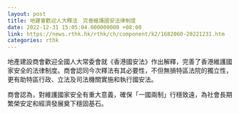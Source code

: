 ```yaml
---
layout: post
title: 地建會歡迎人大釋法　完善維護國安法律制度
date: 2022-12-31 15:05:04.000000000 +08:00
link: https://news.rthk.hk/rthk/ch/component/k2/1682060-20221231.htm
categories: rthk
---
```


地產建設商會歡迎全國人大常委會就《香港國安法》作出解釋，完善了香港維護國家安全的法律制度。商會認同今次釋法有其必要性，不但無損特區法院的獨立性，更有助特區行政、立法及司法機關實施和執行國安法。

商會認為，對維護國家安全有重大意義，確保「一國兩制」行穩致遠，為社會長期繁榮安定和經濟發展奠下穩固基石。
